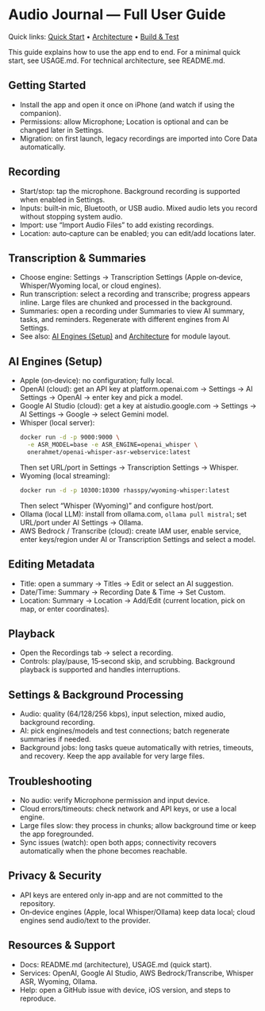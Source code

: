 # Audio Journal — Full User Guide

Quick links: [Quick Start](USAGE.md) • [Architecture](README.md#architecture) • [Build & Test](README.md#build-and-test)

This guide explains how to use the app end to end. For a minimal quick start, see USAGE.md. For technical architecture, see README.md.

## Getting Started
- Install the app and open it once on iPhone (and watch if using the companion).
- Permissions: allow Microphone; Location is optional and can be changed later in Settings.
- Migration: on first launch, legacy recordings are imported into Core Data automatically.

## Recording
- Start/stop: tap the microphone. Background recording is supported when enabled in Settings.
- Inputs: built‑in mic, Bluetooth, or USB audio. Mixed audio lets you record without stopping system audio.
- Import: use “Import Audio Files” to add existing recordings.
- Location: auto‑capture can be enabled; you can edit/add locations later.

## Transcription & Summaries
- Choose engine: Settings → Transcription Settings (Apple on‑device, Whisper/Wyoming local, or cloud engines).
- Run transcription: select a recording and transcribe; progress appears inline. Large files are chunked and processed in the background.
- Summaries: open a recording under Summaries to view AI summary, tasks, and reminders. Regenerate with different engines from AI Settings.
 - See also: [AI Engines (Setup)](#ai-engines-setup) and [Architecture](README.md#architecture) for module layout.

## AI Engines (Setup)
- Apple (on‑device): no configuration; fully local.
- OpenAI (cloud): get an API key at platform.openai.com → Settings → AI Settings → OpenAI → enter key and pick a model.
- Google AI Studio (cloud): get a key at aistudio.google.com → Settings → AI Settings → Google → select Gemini model.
- Whisper (local server):
  ```bash
  docker run -d -p 9000:9000 \
    -e ASR_MODEL=base -e ASR_ENGINE=openai_whisper \
    onerahmet/openai-whisper-asr-webservice:latest
  ```
  Then set URL/port in Settings → Transcription Settings → Whisper.
- Wyoming (local streaming):
  ```bash
  docker run -d -p 10300:10300 rhasspy/wyoming-whisper:latest
  ```
  Then select “Whisper (Wyoming)” and configure host/port.
- Ollama (local LLM): install from ollama.com, `ollama pull mistral`; set URL/port under AI Settings → Ollama.
- AWS Bedrock / Transcribe (cloud): create IAM user, enable service, enter keys/region under AI or Transcription Settings and select a model.

## Editing Metadata
- Title: open a summary → Titles → Edit or select an AI suggestion.
- Date/Time: Summary → Recording Date & Time → Set Custom.
- Location: Summary → Location → Add/Edit (current location, pick on map, or enter coordinates).

## Playback
- Open the Recordings tab → select a recording.
- Controls: play/pause, 15‑second skip, and scrubbing. Background playback is supported and handles interruptions.

## Settings & Background Processing
- Audio: quality (64/128/256 kbps), input selection, mixed audio, background recording.
- AI: pick engines/models and test connections; batch regenerate summaries if needed.
- Background jobs: long tasks queue automatically with retries, timeouts, and recovery. Keep the app available for very large files.

## Troubleshooting
- No audio: verify Microphone permission and input device.
- Cloud errors/timeouts: check network and API keys, or use a local engine.
- Large files slow: they process in chunks; allow background time or keep the app foregrounded.
- Sync issues (watch): open both apps; connectivity recovers automatically when the phone becomes reachable.

## Privacy & Security
- API keys are entered only in‑app and are not committed to the repository.
- On‑device engines (Apple, local Whisper/Ollama) keep data local; cloud engines send audio/text to the provider.

## Resources & Support
- Docs: README.md (architecture), USAGE.md (quick start).
- Services: OpenAI, Google AI Studio, AWS Bedrock/Transcribe, Whisper ASR, Wyoming, Ollama.
- Help: open a GitHub issue with device, iOS version, and steps to reproduce.
